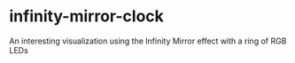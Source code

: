 # infinity-mirror-clock
An interesting visualization using the Infinity Mirror effect with a ring of RGB LEDs
